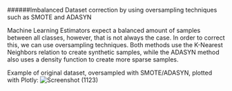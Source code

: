 ######Imbalanced Dataset correction by using oversampling techniques such as SMOTE and ADASYN

Machine Learning Estimators expect a balanced amount of samples between all classes, however, that is not always the case. In order to correct this, we can use oversampling techniques.
Both methods use the K-Nearest Neighbors relation to create synthetic samples, while the ADASYN method also uses a density function to create more sparse samples.

Example of original dataset, oversampled with SMOTE/ADASYN, plotted with Plotly:
![Screenshot (1123)](https://user-images.githubusercontent.com/94687473/159691954-7fb5bc25-3e51-45d4-97fd-1466e526589a.png)
